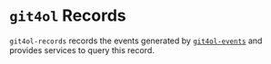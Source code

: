 # `git4ol` Records

`git4ol-records` records the events generated by [`git4ol-events`](https://github.com/open-learning/git4ol-events/) and provides services to query this record.
